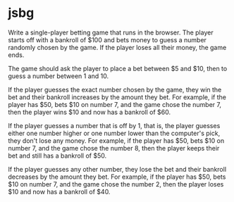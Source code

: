 # jsbg
Write a single-player betting game that runs in the browser. The player starts off with a bankroll of $100 and bets money to guess a number randomly chosen by the game. If the player loses all their money, the game ends.

The game should ask the player to place a bet between $5 and $10, then to guess a number between 1 and 10.

If the player guesses the exact number chosen by the game, they win the bet and their bankroll increases by the amount they bet. For example, if the player has $50, bets $10 on number 7, and the game chose the number 7, then the player wins $10 and now has a bankroll of $60.

If the player guesses a number that is off by 1, that is, the player guesses either one number higher or one number lower than the computer's pick, they don't lose any money. For example, if the player has $50, bets $10 on number 7, and the game chose the number 8, then the player keeps their bet and still has a bankroll of $50.

If the player guesses any other number, they lose the bet and their bankroll decreases by the amount they bet. For example, if the player has $50, bets $10 on number 7, and the game chose the number 2, then the player loses $10 and now has a bankroll of $40.
